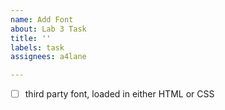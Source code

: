 ```yaml
---
name: Add Font
about: Lab 3 Task
title: ''
labels: task
assignees: a4lane

---
```


- [ ] third party font, loaded in either HTML or CSS
